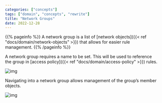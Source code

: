 ```yaml
---
categories: ["concepts"]
tags: ["domain", "concepts", "rewrite"]
title: "Network Groups"
date: 2022-12-28
---
```


{{% pageinfo %}}
A network group is a list of [network objects]({{< ref "docs/domain/network-objects" >}}) that allows for easier rule management.
{{% /pageinfo %}}


A network group requires a name to be set. This will be used to reference the group in [access policy]({{< ref "docs/domain/access-policy" >}}) rules.


![img](/docs/domain/network-groups2.png)


Navigating into a network group allows management of the group’s member objects.

![img](/docs/domain/member-network-objects.png)